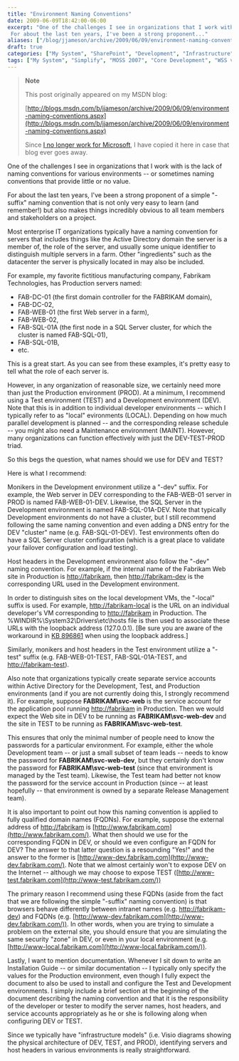 ```yaml
---
title: "Environment Naming Conventions"
date: 2009-06-09T18:42:00-06:00
excerpt: "One of the challenges I see in organizations that I work with is the lack of naming conventions for various environments -- or sometimes naming conventions that provide little or no value. 
 For about the last ten years, I've been a strong proponent..."
aliases: ["/blog/jjameson/archive/2009/06/09/environment-naming-conventions.aspx"]
draft: true
categories: ["My System", "SharePoint", "Development", "Infrastructure"]
tags: ["My System", "Simplify", "MOSS 2007", "Core Development", "WSS v3", "SQL Server", "Infrastructure"]
---
```


> **Note**
>
> This post originally appeared on my MSDN blog:
>
> [http://blogs.msdn.com/b/jjameson/archive/2009/06/09/environment-naming-conventions.aspx](http://blogs.msdn.com/b/jjameson/archive/2009/06/09/environment-naming-conventions.aspx)
>
> Since
> [I no longer work for Microsoft](/blog/jjameson/2011/09/02/last-day-with-microsoft),
> I have copied it here in case that blog ever goes away.

One of the challenges I see in organizations that I work with is the lack of
naming conventions for various environments -- or sometimes naming conventions
that provide little or no value.

For about the last ten years, I've been a strong proponent of a simple "-suffix"
naming convention that is not only very easy to learn (and remember!) but also
makes things incredibly obvious to all team members and stakeholders on a
project.

Most enterprise IT organizations typically have a naming convention for servers
that includes things like the Active Directory domain the server is a member of,
the role of the server, and usually some unique identifier to distinguish
multiple servers in a farm. Other "ingredients" such as the datacenter the
server is physically located in may also be included.

For example, my favorite fictitious manufacturing company, Fabrikam
Technologies, has Production servers named:

- FAB-DC-01 (the first domain controller for the FABRIKAM domain),
- FAB-DC-02,
- FAB-WEB-01 (the first Web server in a farm),
- FAB-WEB-02,
- FAB-SQL-01A (the first node in a SQL Server cluster, for which the cluster is
  named FAB-SQL-01),
- FAB-SQL-01B,
- etc.

This is a great start. As you can see from these examples, it's pretty easy to
tell what the role of each server is.

However, in any organization of reasonable size, we certainly need more than
just the Production environment (PROD). At a minimum, I recommend using a Test
environment (TEST) and a Development environment (DEV). Note that this is in
addition to individual developer environments -- which I typically refer to as
"local" evironments (LOCAL). Depending on how much parallel development is
planned -- and the corresponding release schedule -- you might also need a
Maintenance environment (MAINT). However, many organizations can function
effectively with just the DEV-TEST-PROD triad.

So this begs the question, what names should we use for DEV and TEST?

Here is what I recommend:

Monikers in the Development environment utilize a "-dev" suffix. For example,
the Web server in DEV corresponding to the FAB-WEB-01 server in PROD is named
FAB-WEB-01-DEV. Likewise, the SQL Server in the Development environment is named
FAB-SQL-01A-DEV. Note that typically Development environments do not have a
cluster, but I still recommend following the same naming convention and even
adding a DNS entry for the DEV "cluster" name (e.g. FAB-SQL-01-DEV). Test
environments often do have a SQL Server cluster configuration (which is a great
place to validate your failover configuration and load testing).

Host headers in the Development environment also follow the "-dev" naming
convention. For example, if the internal name of the Fabrikam Web site in
Production is [http://fabrikam](http://fabrikam/), then
[http://fabrikam-dev](http://fabrikam-dev/) is the corresponding URL used in the
Development environment.

In order to distinguish sites on the local development VMs, the "-local" suffix
is used. For example, [http://fabrikam-local](http://fabrikam-local/) is the URL
on an individual developer's VM corresponding to
[http://fabrikam](http://fabrikam/) in Production. The
%WINDIR%\System32\Drivers\etc\hosts file is then used to associate these URLs
with the loopback address (127.0.0.1).
[Be sure you are aware of the workaround in [KB 896861](http://support.microsoft.com/kb/896861)
when using the loopback address.]

Similarly, monikers and host headers in the Test environment utilize a "-test"
suffix (e.g. FAB-WEB-01-TEST, FAB-SQL-01A-TEST, and
[http://fabrikam-test](http://fabrikam-test/)).

Also note that organizations typically create separate service accounts within
Active Directory for the Development, Test, and Production environments (and if
you are not currently doing this, I strongly recommend it). For example, suppose
**FABRIKAM\svc-web** is the service account for the application pool running
[http://fabrikam](http://fabrikam/) in Production. Then we would expect the Web
site in DEV to be running as **FABRIKAM\svc-web-dev** and the site in TEST to be
running as **FABRIKAM\svc-web-test**.

This ensures that only the minimal number of people need to know the passwords
for a particular environment. For example, either the whole Development team --
or just a small subset of team leads -- needs to know the password for
**FABRIKAM\svc-web-dev**, but they certainly don't know the password for
**FABRIKAM\svc-web-test** (since that environment is managed by the Test team).
Likewise, the Test team had better not know the password for the service account
in Production (since -- at least hopefully -- that environment is owned by a
separate Release Management team).

It is also important to point out how this naming convention is applied to fully
qualified domain names (FQDNs). For example, suppose the external address of
[http://fabrikam](http://fabrikam/) is
[http://www.fabrikam.com](http://www.fabrikam.com/). What then should we use for
the corresponding FQDN in DEV, or should we even configure an FQDN for DEV? The
answer to that latter question is a resounding "Yes!" and the answer to the
former is [http://www-dev.fabrikam.com](http://www-dev.fabrikam.com/). Note that
we almost certainly won't to expose DEV on the Internet -- although we may
choose to expose TEST
([http://www-test.fabrikam.com](http://www-test.fabrikam.com/))

The primary reason I recommend using these FQDNs (aside from the fact that we
are following the simple "-suffix" naming convention) is that browsers behave
differently between intranet names (e.g.
[http://fabrikam-dev](http://fabrikam-dev/)) and FQDNs (e.g.
[http://www-dev.fabrikam.com](http://www-dev.fabrikam.com/)). In other words,
when you are trying to simulate a problem on the external site, you should
ensure that you are simulating the same security "zone" in DEV, or even in your
local environment (e.g.
[http://www-local.fabrikam.com](http://www-local.fabrikam.com/)).

Lastly, I want to mention documentation. Whenever I sit down to write an
Installation Guide -- or similar documentation -- I typically only specify the
values for the Production environment, even though I fully expect the document
to also be used to install and configure the Test and Development environments.
I simply include a brief section at the beginning of the document describing the
naming convention and that it is the responsibility of the developer or tester
to modify the server names, host headers, and service accounts appropriately as
he or she is following along when configuring DEV or TEST.

Since we typically have "infrastructure models" (i.e. Visio diagrams showing the
physical architecture of DEV, TEST, and PROD), identifying servers and host
headers in various environments is really straightforward.

